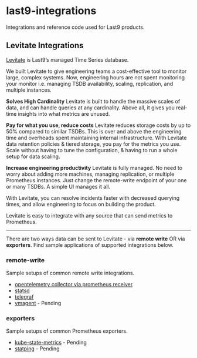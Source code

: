 # last9-integrations

Integrations and reference code used for Last9 products.

## Levitate Integrations

[Levitate](https://last9.io/products/levitate) is Last9’s managed Time Series database.

We built Levitate to give engineering teams a cost-effective tool to monitor large, complex systems. Now, engineering hours are not spent monitoring your monitor i.e. managing TSDB availability, scaling, replication, and multiple instances.

**Solves High Cardinality**
Levitate is built to handle the massive scales of data, and can handle queries at any cardinality. Above all, it gives you real-time insights into what metrics are unused.

**Pay for what you use, reduce costs**
Levitate reduces storage costs by up to 50% compared to similar TSDBs. This is over and above the engineering time and overheads spent maintaining internal infrastructure.
With Levitate data retention policies & tiered storage, you pay for the metrics you use. Scale without having to tune the configuration, & having to run a whole setup for data scaling.

**Increase engineering productivity**
Levitate is fully managed. No need to worry about adding more machines, managing replication, or multiple Prometheus instances. Just change the remote-write endpoint of your one or many TSDBs. A simple UI manages it all.

With Levitate, you can resolve incidents faster with decreased querying times, and allow engineering to focus on building the product.

Levitate is easy to integrate with any source that can send metrics to Prometheus. 

----

There are two ways data can be sent to Levitate - via **remote write** OR via **exporters**. Find sample applications of supported integrations below.

### remote-write

Sample setups of common remote write integrations.

- [opentelemetry collector via prometheus receiver](./levitate/remote-write/opentelemetry-collector/prometheus-receiver)
- [statsd](./levitate/remote-write/statsd)
- [telegraf](./levitate/remote-write/telegraf)
- [vmagent](./levitate/remote-write/vmagent) - Pending

### exporters

Sample setups of common Prometheus exporters.

- [kube-state-metrics](./levitate/exporter/kube-state-metrics) - Pending
- [statping](./levitate/exporter/statping) - Pending
